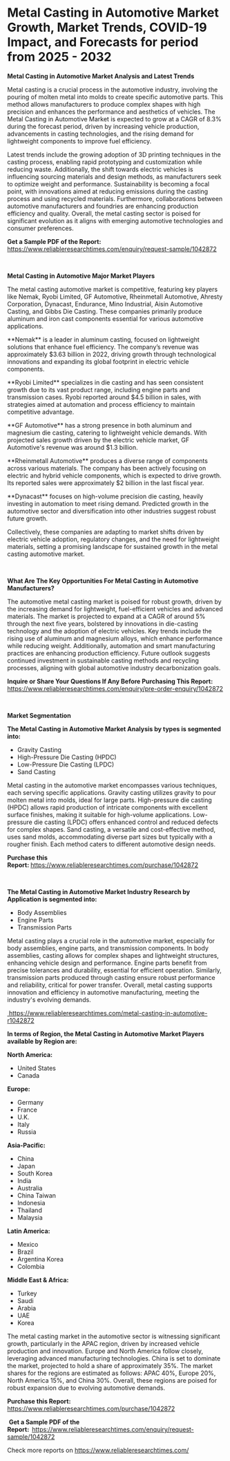 <p><h1>Metal Casting in Automotive Market Growth, Market Trends, COVID-19 Impact, and Forecasts for period from 2025 - 2032</h1></p><p><strong>Metal Casting in Automotive Market Analysis and Latest Trends</strong></p>
<p><p>Metal casting is a crucial process in the automotive industry, involving the pouring of molten metal into molds to create specific automotive parts. This method allows manufacturers to produce complex shapes with high precision and enhances the performance and aesthetics of vehicles. The Metal Casting in Automotive Market is expected to grow at a CAGR of 8.3% during the forecast period, driven by increasing vehicle production, advancements in casting technologies, and the rising demand for lightweight components to improve fuel efficiency. </p><p>Latest trends include the growing adoption of 3D printing techniques in the casting process, enabling rapid prototyping and customization while reducing waste. Additionally, the shift towards electric vehicles is influencing sourcing materials and design methods, as manufacturers seek to optimize weight and performance. Sustainability is becoming a focal point, with innovations aimed at reducing emissions during the casting process and using recycled materials. Furthermore, collaborations between automotive manufacturers and foundries are enhancing production efficiency and quality. Overall, the metal casting sector is poised for significant evolution as it aligns with emerging automotive technologies and consumer preferences.</p></p>
<p><strong>Get a Sample PDF of the Report:&nbsp;</strong> <a href="https://www.reliableresearchtimes.com/enquiry/request-sample/1042872?utm_campaign=2203&utm_medium=2&utm_source=Github&utm_content=ia&utm_term=22032025&utm_id=metal-casting-in-automotive">https://www.reliableresearchtimes.com/enquiry/request-sample/1042872</a></p>
<p>&nbsp;</p>
<p><strong>Metal Casting in Automotive Major Market Players</strong></p>
<p><p>The metal casting automotive market is competitive, featuring key players like Nemak, Ryobi Limited, GF Automotive, Rheinmetall Automotive, Ahresty Corporation, Dynacast, Endurance, Mino Industrial, Aisin Automotive Casting, and Gibbs Die Casting. These companies primarily produce aluminum and iron cast components essential for various automotive applications.</p><p>**Nemak** is a leader in aluminum casting, focused on lightweight solutions that enhance fuel efficiency. The company’s revenue was approximately $3.63 billion in 2022, driving growth through technological innovations and expanding its global footprint in electric vehicle components.</p><p>**Ryobi Limited** specializes in die casting and has seen consistent growth due to its vast product range, including engine parts and transmission cases. Ryobi reported around $4.5 billion in sales, with strategies aimed at automation and process efficiency to maintain competitive advantage.</p><p>**GF Automotive** has a strong presence in both aluminum and magnesium die casting, catering to lightweight vehicle demands. With projected sales growth driven by the electric vehicle market, GF Automotive's revenue was around $1.3 billion.</p><p>**Rheinmetall Automotive** produces a diverse range of components across various materials. The company has been actively focusing on electric and hybrid vehicle components, which is expected to drive growth. Its reported sales were approximately $2 billion in the last fiscal year.</p><p>**Dynacast** focuses on high-volume precision die casting, heavily investing in automation to meet rising demand. Predicted growth in the automotive sector and diversification into other industries suggest robust future growth.</p><p>Collectively, these companies are adapting to market shifts driven by electric vehicle adoption, regulatory changes, and the need for lightweight materials, setting a promising landscape for sustained growth in the metal casting automotive market.</p></p>
<p>&nbsp;</p>
<p><strong>What Are The Key Opportunities For Metal Casting in Automotive Manufacturers?</strong></p>
<p><p>The automotive metal casting market is poised for robust growth, driven by the increasing demand for lightweight, fuel-efficient vehicles and advanced materials. The market is projected to expand at a CAGR of around 5% through the next five years, bolstered by innovations in die-casting technology and the adoption of electric vehicles. Key trends include the rising use of aluminum and magnesium alloys, which enhance performance while reducing weight. Additionally, automation and smart manufacturing practices are enhancing production efficiency. Future outlook suggests continued investment in sustainable casting methods and recycling processes, aligning with global automotive industry decarbonization goals.</p></p>
<p><strong>Inquire or Share Your Questions If Any Before Purchasing This Report:</strong> <a href="https://www.reliableresearchtimes.com/enquiry/pre-order-enquiry/1042872?utm_campaign=2203&utm_medium=2&utm_source=Github&utm_content=ia&utm_term=22032025&utm_id=metal-casting-in-automotive">https://www.reliableresearchtimes.com/enquiry/pre-order-enquiry/1042872</a></p>
<p>&nbsp;</p>
<p><strong>Market Segmentation</strong></p>
<p><strong>The Metal Casting in Automotive Market Analysis by types is segmented into:</strong></p>
<p><ul><li>Gravity Casting</li><li>High-Pressure Die Casting (HPDC)</li><li>Low-Pressure Die Casting (LPDC)</li><li>Sand Casting</li></ul></p>
<p><p>Metal casting in the automotive market encompasses various techniques, each serving specific applications. Gravity casting utilizes gravity to pour molten metal into molds, ideal for large parts. High-pressure die casting (HPDC) allows rapid production of intricate components with excellent surface finishes, making it suitable for high-volume applications. Low-pressure die casting (LPDC) offers enhanced control and reduced defects for complex shapes. Sand casting, a versatile and cost-effective method, uses sand molds, accommodating diverse part sizes but typically with a rougher finish. Each method caters to different automotive design needs.</p></p>
<p><strong>Purchase this Report:&nbsp;</strong><a href="https://www.reliableresearchtimes.com/purchase/1042872?utm_campaign=2203&utm_medium=2&utm_source=Github&utm_content=ia&utm_term=22032025&utm_id=metal-casting-in-automotive">https://www.reliableresearchtimes.com/purchase/1042872</a></p>
<p>&nbsp;</p>
<p><strong>The Metal Casting in Automotive Market Industry Research by Application is segmented into:</strong></p>
<p><ul><li>Body Assemblies</li><li>Engine Parts</li><li>Transmission Parts</li></ul></p>
<p><p>Metal casting plays a crucial role in the automotive market, especially for body assemblies, engine parts, and transmission components. In body assemblies, casting allows for complex shapes and lightweight structures, enhancing vehicle design and performance. Engine parts benefit from precise tolerances and durability, essential for efficient operation. Similarly, transmission parts produced through casting ensure robust performance and reliability, critical for power transfer. Overall, metal casting supports innovation and efficiency in automotive manufacturing, meeting the industry's evolving demands.</p></p>
<p><a href="https://www.reliableresearchtimes.com/metal-casting-in-automotive-r1042872?utm_campaign=2203&utm_medium=2&utm_source=Github&utm_content=ia&utm_term=22032025&utm_id=metal-casting-in-automotive">&nbsp;https://www.reliableresearchtimes.com/metal-casting-in-automotive-r1042872</a></p>
<p><strong>In terms of Region, the Metal Casting in Automotive Market Players available by Region are:</strong></p>
<p>
    <p> <strong> North America: </strong>
        <ul>
            <li>United States</li>
            <li>Canada</li>
        </ul>
        </p> 
    <p> <strong> Europe: </strong>
        <ul>
            <li>Germany</li>
            <li>France</li>
            <li>U.K.</li>
            <li>Italy</li>
            <li>Russia</li>
        </ul>
        </p> 
    <p> <strong> Asia-Pacific: </strong>
        <ul>
            <li>China</li>
            <li>Japan</li>
            <li>South Korea</li>
            <li>India</li>
            <li>Australia</li>
            <li>China Taiwan</li>
            <li>Indonesia</li>
            <li>Thailand</li>
            <li>Malaysia</li>
        </ul>
        </p> 
    <p> <strong> Latin America: </strong>
        <ul>
            <li>Mexico</li>
            <li>Brazil</li>
            <li>Argentina Korea</li>
            <li>Colombia</li>
        </ul>
        </p> 
    <p> <strong> Middle East & Africa: </strong>
        <ul>
            <li>Turkey</li>
            <li>Saudi</li>
            <li>Arabia</li>
            <li>UAE</li>
            <li>Korea</li>
        </ul>
    </p>
    </p>
<p><p>The metal casting market in the automotive sector is witnessing significant growth, particularly in the APAC region, driven by increased vehicle production and innovation. Europe and North America follow closely, leveraging advanced manufacturing technologies. China is set to dominate the market, projected to hold a share of approximately 35%. The market shares for the regions are estimated as follows: APAC 40%, Europe 20%, North America 15%, and China 30%. Overall, these regions are poised for robust expansion due to evolving automotive demands.</p></p>
<p><strong>Purchase this Report: </strong><a href="https://www.reliableresearchtimes.com/purchase/1042872?utm_campaign=2203&utm_medium=2&utm_source=Github&utm_content=ia&utm_term=22032025&utm_id=metal-casting-in-automotive">https://www.reliableresearchtimes.com/purchase/1042872</a></p>
<p>&nbsp;<strong>Get a Sample PDF of the Report:&nbsp;&nbsp;</strong><a href="https://www.reliableresearchtimes.com/enquiry/request-sample/1042872?utm_campaign=2203&utm_medium=2&utm_source=Github&utm_content=ia&utm_term=22032025&utm_id=metal-casting-in-automotive">https://www.reliableresearchtimes.com/enquiry/request-sample/1042872</a></p>
<p><strong></strong></p>
<p>Check more reports on <a href="https://www.reliableresearchtimes.com/?utm_campaign=2203&utm_medium=2&utm_source=Github&utm_content=ia&utm_term=22032025&utm_id=metal-casting-in-automotive">https://www.reliableresearchtimes.com/</a></p>